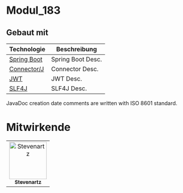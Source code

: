 # Modul_183

## Gebaut mit

| Technologie  | Beschreibung |
| ------------ | ------------ |
| [Spring Boot](https://spring.io/projects/spring-boot/) | Spring Boot Desc. |
| [Connector/J](https://dev.mysql.com/downloads/connector/j/) | Connector Desc. |
| [JWT](https://jwt.io/) | JWT Desc. |
| [SLF4J](https://www.slf4j.org/) | SLF4J Desc. |

JavaDoc creation date comments are written with ISO 8601 standard.

# Mitwirkende

<table>
    <tr>
        <td align="center"><a href="https://github.com/Stevenartz"><img
                    src="https://avatars3.githubusercontent.com/u/50332677?s=460&v=4" width="100px;"
                    alt="Stevenartz" /><br /><sub><b>Stevenartz</b></sub></a><br /></td>
    </tr>
</table>
